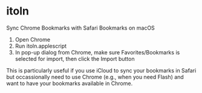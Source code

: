 # itoln
Sync Chrome Bookmarks with Safari Bookmarks on macOS

1. Open Chrome
2. Run itoln.applescript
3. In pop-up dialog from Chrome, make sure Favorites/Bookmarks is selected for import, then click the Import button 

This is particularly useful if you use iCloud to sync your bookmarks in Safari but occassionally need to use Chrome (e.g., when you need Flash) and want to have your bookmarks available in Chrome.
